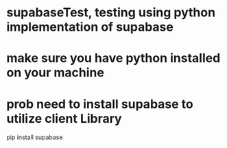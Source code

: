 # supabaseTest, testing using python implementation of supabase

# make sure you have python installed on your machine

# prob need to install supabase to utilize client Library
pip install supabase

